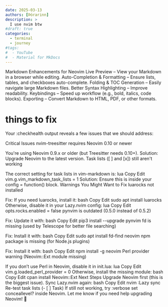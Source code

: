 ```yaml
---
date: 2025-03-13
authors: [Þórarinn]
description: >
  I use nvim btw
#draft: true
categories:
  - terminal
  - journey
#tags:
#  - YouTube
#  - Material for MkDocs
---
```



<!-- more -->
Markdown Enhancements for Neovim
Live Preview – View your Markdown in a browser while editing.
Auto-Completion & Formatting – Ensure lists, tables, and checkboxes auto-complete.
Folding & TOC Generation – Easily navigate large Markdown files.
Better Syntax Highlighting – Improve readability.
Keybindings – Speed up workflow (e.g., bold, italics, code blocks).
Exporting – Convert Markdown to HTML, PDF, or other formats.



# things to fix

Your :checkhealth output reveals a few issues that we should address:

Critical Issues
nvim-treesitter requires Neovim 0.10 or newer

You're using Neovim 0.9.x or older (but Treesitter needs 0.10+).
Solution: Upgrade Neovim to the latest version.
Task lists ([ ] and [x]) still aren't working

The correct setting for task lists in vim-markdown is:
lua
Copy
Edit
vim.g.vim_markdown_task_lists = 1
Solution: Ensure this is inside your config = function() block.
Warnings You Might Want to Fix
luarocks not installed

Fix: If you need luarocks, install it:
bash
Copy
Edit
sudo apt install luarocks
Otherwise, disable it in your Lazy.nvim config:
lua
Copy
Edit
opts.rocks.enabled = false
pynvim is outdated (0.5.0 instead of 0.5.2)

Fix: Update it with:
bash
Copy
Edit
pip3 install --upgrade pynvim
fd is missing (used by Telescope for better file searching)

Fix: Install it with:
bash
Copy
Edit
sudo apt install fd-find
neovim npm package is missing (for Node.js plugins)

Fix: Install it with:
bash
Copy
Edit
npm install -g neovim
Perl provider warning (Neovim::Ext module missing)

If you don’t use Perl in Neovim, disable it in init.lua:
lua
Copy
Edit
vim.g.loaded_perl_provider = 0
Otherwise, install the missing module:
bash
Copy
Edit
cpan install Neovim::Ext
Next Steps
Upgrade Neovim first (this is the biggest issue).
Sync Lazy.nvim again:
bash
Copy
Edit
nvim
:Lazy sync
Re-test task lists (- [ ] Task)
If still not working, try :verbose set conceallevel? inside Neovim.
Let me know if you need help upgrading Neovim! 🚀